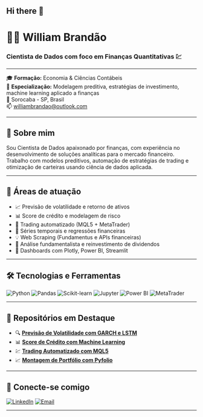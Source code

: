 ## Hi there 👋

<!--
**William-Brandao/William-Brandao** is a ✨ _special_ ✨ repository because its `README.md` (this file) appears on your GitHub profile.

Here are some ideas to get you started:

- 🔭 I’m currently working on ...
- 🌱 I’m currently learning ...
- 👯 I’m looking to collaborate on ...
- 🤔 I’m looking for help with ...
- 💬 Ask me about ...
- 📫 How to reach me: ...
- 😄 Pronouns: ...
- ⚡ Fun fact: ...
-->

# 👨‍💼 William Brandão

### Cientista de Dados com foco em Finanças Quantitativas 💹

---

🎓 **Formação:** Economia & Ciências Contábeis  
🔬 **Especialização:** Modelagem preditiva, estratégias de investimento, machine learning aplicado a finanças  
📍 Sorocaba - SP, Brasil  
📫 williambrandao@outlook.com

---

## 🚀 Sobre mim

Sou Cientista de Dados apaixonado por finanças, com experiência no desenvolvimento de soluções analíticas para o mercado financeiro.  
Trabalho com modelos preditivos, automação de estratégias de trading e otimização de carteiras usando ciência de dados aplicada.

---

## 🧠 Áreas de atuação

- 📈 Previsão de volatilidade e retorno de ativos
- 📊 Score de crédito e modelagem de risco
- 🤖 Trading automatizado (MQL5 + MetaTrader)
- 🧮 Séries temporais e regressões financeiras
- 💡 Web Scraping (Fundamentus e APIs financeiras)
- 🧾 Análise fundamentalista e reinvestimento de dividendos
- 🧰 Dashboards com Plotly, Power BI, Streamlit

---

## 🛠️ Tecnologias e Ferramentas

![Python](https://img.shields.io/badge/Python-%2314354C.svg?style=for-the-badge&logo=python&logoColor=white)
![Pandas](https://img.shields.io/badge/Pandas-%23150458.svg?style=for-the-badge&logo=pandas&logoColor=white)
![Scikit-learn](https://img.shields.io/badge/Scikit--learn-F7931E?style=for-the-badge&logo=scikit-learn&logoColor=white)
![Jupyter](https://img.shields.io/badge/Jupyter-F37626.svg?style=for-the-badge&logo=Jupyter&logoColor=white)
![Power BI](https://img.shields.io/badge/Power_BI-F2C811?style=for-the-badge&logo=powerbi&logoColor=black)
![MetaTrader](https://img.shields.io/badge/MetaTrader-005F99?style=for-the-badge&logo=metatrader&logoColor=white)

---

## 📂 Repositórios em Destaque

- 🔍 **[Previsão de Volatilidade com GARCH e LSTM](#)**  
- 📊 **[Score de Crédito com Machine Learning](#)**  
- 💹 **[Trading Automatizado com MQL5](#)**  
- 📈 **[Montagem de Portfólio com Pyfolio](#)**

---

## 🤝 Conecte-se comigo

[![LinkedIn](https://img.shields.io/badge/-LinkedIn-%230077B5?style=for-the-badge&logo=linkedin&logoColor=white)](https://linkedin.com/in/seuusuario)
[![Email](https://img.shields.io/badge/-Email-%23D14836?style=for-the-badge&logo=gmail&logoColor=white)](mailto:williambrandao@outlook.com)

---
